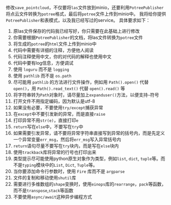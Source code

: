 修改`save_pointcloud`，不仅要将`las`文件放到minio，还要利用`PotreePublisher`将点云文件转换为`potree`格式，最后将`potree`文件上传到minio中。
我将给你提供`PotreePublisher`和表模式，以及我已经写过的service。
具体要求如下：

1. 原las文件保存的代码我已经写好，你只需要在此基础上进行修改
2. 你需要根据`PotreePublisher`的文档，将las文件转换为`potree`文件
3. 将生成的`potree`的`html`文件上传到minio中
4. 代码中需要有详细的注释，方便他人阅读
5. 代码注释使用中文，你的对代码的解释也使用中文
6. 代码中要有log信息，方便调试
7. 使用 `loguru` 而不是 `logging`
8.  使用 `pathlib` 而不是 `os.path`
9.  尽可能用 `pathlib` 的方法进行文件操作，例如用 `Path().open()` 代替 `open()`，用 `Path().read_text()` 代替 `open().read()` 等
10. 将字符串转为`Path`对象时，请尽量加上`expanduser()`方法，以便支持`~`符号
11. 打开文件不用指定编码，因为默认是utf-8
12. 如果没有必要，不要使用`try/except`捕获异常
13. 在`except`中不要引发新的异常，而是直接`raise`
14. 打印异常不用`str(e)`，直接打印`e`
15. `return`写在`else`中，不要写在`try`中
16. 如果需要引发异常，请不要将异常字符串直接写到异常的括号内，而是先定义一个异常变量`err_msg`，然后将`err_msg`写入异常括号内
17. `return`语句尽量不要写在`try`块内，而是写在`else`块内
18. 使用`trackback`库将异常的行号也打印出来
19. 类型提示尽可能使用python原生对象作为类型，例如`list`, `dict`, `tuple`等。而不是`typing`模块中的`List`, `Dict`, `Tuple`等。
20. 当你要添加命令行参数时，使用 `Fire` 库而不是 `argparse`
21. 文件的复制和移动使用`shutil`库
22. 需要进行多维数组的`shape`变换时，使用`einops`库的`rearrange`，`pack`等函数，而不是`transpose`,`stack`等函数
23. 不要使用`async/await`这种异步编程方式

